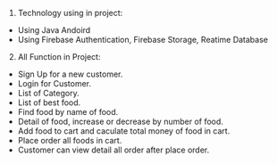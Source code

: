 1. Technology using in project:
  - Using Java Andoird
  - Using Firebase Authentication, Firebase Storage, Reatime Database
2. All Function in Project:
  - Sign Up for a new customer.
  - Login for Customer.
  - List of Category.
  - List of best food.
  - Find food by name of food.
  - Detail of food, increase or decrease by number of food.
  - Add food to cart and caculate total money of food in cart.
  - Place order all foods in cart.
  - Customer can view detail all order after place order.
